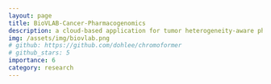 ```yaml
---
layout: page
title: BioVLAB-Cancer-Pharmacogenomics 
description: a cloud-based application for tumor heterogeneity-aware pharmacogenomics analyses 
img: /assets/img/biovlab.png
# github: https://github.com/dohlee/chromoformer
# github_stars: 5
importance: 6
category: research
---
```

